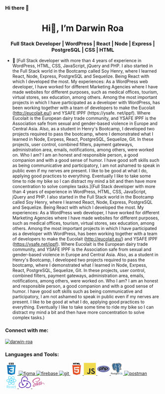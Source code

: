 ### Hi there 👋
<h1 align="center">Hi👋, I’m Darwin Roa</h1>
<h3 align="center">Full Stack Developer | WordPress | React | Node | Express | PostgreSQL | CSS | HTML</h3>

- 📄 [Full Stack developer with more than 4 years of experience in WordPress, HTML, CSS, JavaScript, jQuery and PHP. I also started in the Full Stack world in the Bootcamp called Soy Henry, where I learned React, Node, Express, PostgreSQL and Sequelize. Being React with which I developed the most. My experiences: As a WordPress web developer, I have worked for different Marketing Agencies where I have made websites for different purposes, such as medical offices, tourism, virtual stores, sex education, among others. Among the most important projects in which I have participated as a developer with WordPress, has been working together with a team of developers to make the Eucolait (http://eucolait.eu/) and YSAFE IPPF (https://ysafe. net/ippf). Where Eucolait is the European dairy trade community, and YSAFE IPPF is the Association safe from sexual and gender-based violence in Europe and Central Asia. Also, as a student in Henry's Bootcamp, I developed two projects required to pass the bootcamp, where I demonstrated what I learned in Node, Exrpess, React, PostgreSQL, Sequelize, Git. In these projects, user control, combined filters, payment gateways, administration area, emails, notifications, among others, were worked on. Who I am? I am an honest and responsible person, a good companion and with a good sense of humor. I have good soft skills such as being communicative and participatory, I am not ashamed to speak in public even if my nerves are present. I like to be good at what I do, applying good practices to everything. Eventually I like to take some time to ride my bike so I can distract my mind a bit and then have more concentration to solve complex tasks.](Full Stack developer with more than 4 years of experience in WordPress, HTML, CSS, JavaScript, jQuery and PHP. I also started in the Full Stack world in the Bootcamp called Soy Henry, where I learned React, Node, Express, PostgreSQL and Sequelize. Being React with which I developed the most. My experiences: As a WordPress web developer, I have worked for different Marketing Agencies where I have made websites for different purposes, such as medical offices, tourism, virtual stores, sex education, among others. Among the most important projects in which I have participated as a developer with WordPress, has been working together with a team of developers to make the Eucolait (http://eucolait.eu/) and YSAFE IPPF (https://ysafe.net/ippf). Where Eucolait is the European dairy trade community, and YSAFE IPPF is the Association safe from sexual and gender-based violence in Europe and Central Asia. Also, as a student in Henry's Bootcamp, I developed two projects required to pass the bootcamp, where I demonstrated what I learned in Node, Exrpess, React, PostgreSQL, Sequelize, Git. In these projects, user control, combined filters, payment gateways, administration area, emails, notifications, among others, were worked on. Who I am? I am an honest and responsible person, a good companion and with a good sense of humor. I have good soft skills such as being communicative and participatory, I am not ashamed to speak in public even if my nerves are present. I like to be good at what I do, applying good practices to everything. Eventually I like to take some time to ride my bike so I can distract my mind a bit and then have more concentration to solve complex tasks.)

<h3 align="left">Connect with me:</h3>
<p align="left">
<a href="https://linkedin.com/in/darwin-roa" target="blank"><img align="center" src="https://raw.githubusercontent.com/rahuldkjain/github-profile-readme-generator/master/src/images/icons/Social/linked-in-alt.svg" alt="darwin-roa" height="30" width="40" /></a>
</p>

<h3 align="left">Languages and Tools:</h3>
<p align="left"> <a href="https://www.w3schools.com/css/" target="_blank" rel="noreferrer"> <img src="https://raw.githubusercontent.com/devicons/devicon/master/icons/css3/css3-original-wordmark.svg" alt="css3" width="40" height="40"/> </a> <a href="https://www.figma.com/" target="_blank" rel="noreferrer"> <img src="https://www.vectorlogo.zone/logos/figma/figma-icon.svg" alt="figma" width="40" height="40"/> </a> <a href="https://firebase.google.com/" target="_blank" rel="noreferrer"> <img src="https://www.vectorlogo.zone/logos/firebase/firebase-icon.svg" alt="firebase" width="40" height="40"/> </a> <a href="https://git-scm.com/" target="_blank" rel="noreferrer"> <img src="https://www.vectorlogo.zone/logos/git-scm/git-scm-icon.svg" alt="git" width="40" height="40"/> </a> <a href="https://www.w3.org/html/" target="_blank" rel="noreferrer"> <img src="https://raw.githubusercontent.com/devicons/devicon/master/icons/html5/html5-original-wordmark.svg" alt="html5" width="40" height="40"/> </a> <a href="https://developer.mozilla.org/en-US/docs/Web/JavaScript" target="_blank" rel="noreferrer"> <img src="https://raw.githubusercontent.com/devicons/devicon/master/icons/javascript/javascript-original.svg" alt="javascript" width="40" height="40"/> </a> <a href="https://www.php.net" target="_blank" rel="noreferrer"> <img src="https://raw.githubusercontent.com/devicons/devicon/master/icons/php/php-original.svg" alt="php" width="40" height="40"/> </a> <a href="https://www.postgresql.org" target="_blank" rel="noreferrer"> <img src="https://raw.githubusercontent.com/devicons/devicon/master/icons/postgresql/postgresql-original-wordmark.svg" alt="postgresql" width="40" height="40"/> </a> <a href="https://postman.com" target="_blank" rel="noreferrer"> <img src="https://www.vectorlogo.zone/logos/getpostman/getpostman-icon.svg" alt="postman" width="40" height="40"/> </a> <a href="https://reactjs.org/" target="_blank" rel="noreferrer"> <img src="https://raw.githubusercontent.com/devicons/devicon/master/icons/react/react-original-wordmark.svg" alt="react" width="40" height="40"/> </a> <a href="https://redux.js.org" target="_blank" rel="noreferrer"> <img src="https://raw.githubusercontent.com/devicons/devicon/master/icons/redux/redux-original.svg" alt="redux" width="40" height="40"/> </a> <a href="https://sass-lang.com" target="_blank" rel="noreferrer"> <img src="https://raw.githubusercontent.com/devicons/devicon/master/icons/sass/sass-original.svg" alt="sass" width="40" height="40"/> </a> </p>

<!--
**darwinroa/darwinroa** is a ✨ _special_ ✨ repository because its `README.md` (this file) appears on your GitHub profile.

